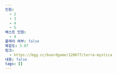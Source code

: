 ```yaml
---
인원:
  - 2
  - 3
  - 4
  - 5
베스트 인원:
  - 4
플레이 여부: false
복잡도: 3.97
링크:
  - https://bgg.cc/boardgame/120677/terra-mystica
내용: false
tags: []
---
```

